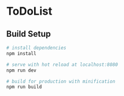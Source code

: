 # ToDoList
## Build Setup

``` bash
# install dependencies
npm install

# serve with hot reload at localhost:8080
npm run dev

# build for production with minification
npm run build